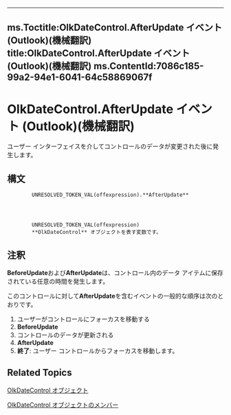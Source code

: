 

---
ms.Toctitle:OlkDateControl.AfterUpdate イベント (Outlook)(機械翻訳)
title:OlkDateControl.AfterUpdate イベント (Outlook)(機械翻訳)
ms.ContentId:7086c185-99a2-94e1-6041-64c58869067f
---
# OlkDateControl.AfterUpdate イベント (Outlook)(機械翻訳)




ユーザー インターフェイスを介してコントロールのデータが変更された後に発生します。

## 構文

            UNRESOLVED_TOKEN_VAL(offexpression).**AfterUpdate**




            UNRESOLVED_TOKEN_VAL(offexpression)
            **OlkDateControl** オブジェクトを表す変数です。



## 注釈
**BeforeUpdate**および**AfterUpdate**は、コントロール内のデータ アイテムに保存されている任意の時間を発生します。



このコントロールに対して**AfterUpdate**を含むイベントの一般的な順序は次のとおりです。

1. ユーザーがコントロールにフォーカスを移動する
2. **BeforeUpdate**
3. コントロールのデータが更新される
4. **AfterUpdate**
5. **終了**: ユーザー コントロールからフォーカスを移動します。








## Related Topics

[OlkDateControl オブジェクト](bd0c6bbe-c348-c748-41fe-0cf7ecebcc1e.md)

[OlkDateControl オブジェクトのメンバー](6bc09aee-2f4e-5042-a653-52c0c09068c5.md)




